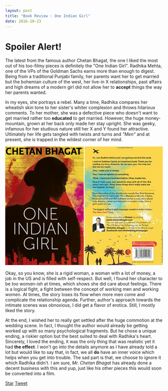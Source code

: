 ```yaml
---
layout: post
title: "Book Review : One Indian Girl"
date: 2016-10-23
---
```

<!-- Place this tag in your head or just before your close body tag. -->
<script async defer src="https://buttons.github.io/buttons.js"></script>
<!-- Place this tag in your head or just before your close body tag. -->
<script src="https://apis.google.com/js/platform.js" async def></script>

<h1>Spoiler Alert!</h1> 

The latest from the famous author Chetan Bhagat, the one I liked the most out of his too-filmy pieces is definitely the "One Indian Girl". Radhika 
Mehta, one of the VPs of the Goldman Sachs earns more than enough to digest. Being from a traditional Punjabi family, her parents want her to get 
married but the bohemian culture of the west, her live-in X relationships, past affairs and high dreams of a modern girl did not allow 
her to **accept** things the way her parents wanted. <br/>

In my eyes, she portrays a rebel. Many a time, Radhika compares her wheatish skin tone to her sister's whiter complexion and throws 
hilarious comments. To her mother, she was a defective piece who doesn't want to get married rather too **educated** to get married. However,
the huge money-mountain, grown at her back only made her stay upright. She was geeky, infamous for her studious nature still her X and Y found
her attractive. Ultimately her life gets tangled with twists and turns and *"Men"* and at present, she is trapped in the wildest corner of her mind.


<img src="../css/images/oneindiangirl.png" alt="One Indian Girl">

Okay, so you know, she is a rigid woman, a woman with a lot of money, a job in the US and is filled with self-respect. But well, I found
her character to be *too woman-ish* at times, which shows she did care about feelings. There is a logical fight, a fight between the
concept of working men and working women. At times, the story loses its flow when more men come and complicate the relationship agenda.
Further, author's approach towards the intimate scenes was obnoxious, I did get a flavor of erotica. Still, I mostly liked the story. 

At the end, I wished her to really get settled after the huge commotion at the wedding scene. In fact, I thought the author would already
be getting worked up with so many psychological fragments. But he chose a unique ending, a riskier option but the best suited to deal with
Radhika's heart. Sincerely, I loved the ending, it was the only thing that was realistic yet it had **the effect**. I won't go into
the details anymore as I have already told a lot but would like to say that, in fact, we all **do** have an inner voice which
helps when you get into trouble. The sad part is that, we choose to ignore it which Radhika didn't. I am sure, *Mr. Chetan Bhagat* has already
done a decent business with this and yup, just like his other pieces this would soon be converted into a film. 

<!-- Place this tag where you want the button to render. -->
<a class="github-button" href="https://github.com/DarkDem/DarkDem.github.io" data-icon="octicon-star" data-style="mega" data-count-href="/DarkDem/DarkDem.github.io/stargazers" data-count-api="/repos/DarkDem/DarkDem.github.io#stargazers_count" data-count-aria-label="# stargazers on GitHub" aria-label="Star DarkDem/DarkDem.github.io on GitHub">Star</a>
<a href="https://twitter.com/share" class="twitter-share-button" data-show-count="false">Tweet</a><script async src="//platform.twitter.com/widgets.js" charset="utf-8"></script>
<!-- Place this tag where you want the share button to render. -->
<div class="g-plus" data-action="share"></div>





